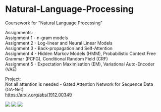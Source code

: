 # Natural-Language-Processing

Coursework for "Natural Language Processing"  

Assignments:  
Assignment 1 - n-gram models  
Assignment 2 - Log-linear and Neural Linear Models  
Assignment 3 - Back-propagation and Self-Attention  
Assignment 4 - Hidden Markov Models (HMM), Probabilistic Context Free Grammar (PCFG), Conditional Random Field (CRF)  
Assignment 5 - Expectation Maximisation (EM), Variational Auto-Encoder (VAE)  

Project:  
Not all attention is needed - Gated Attention Network for Sequence Data (GA-Net)  
https://arxiv.org/abs/1912.00349

<img src=“https://github.com/twisha96/Natural-Language-Processing/blob/master/images/flow_dia.png”>  
<img src=“https://github.com/twisha96/Natural-Language-Processing/blob/master/images/attention.png">  
<img src=“https://github.com/twisha96/Natural-Language-Processing/blob/master/images/gate_prob_and_attn.png”>  
                                                                                                   
